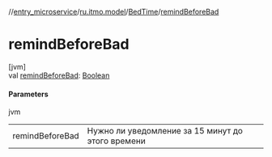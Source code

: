 //[entry_microservice](../../../index.md)/[ru.itmo.model](../index.md)/[BedTime](index.md)/[remindBeforeBad](remind-before-bad.md)

# remindBeforeBad

[jvm]\
val [remindBeforeBad](remind-before-bad.md): [Boolean](https://kotlinlang.org/api/core/kotlin-stdlib/kotlin/-boolean/index.html)

#### Parameters

jvm

| | |
|---|---|
| remindBeforeBad | Нужно ли уведомление за 15 минут до этого времени |